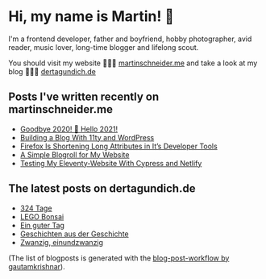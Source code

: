 # Hi, my name is Martin! 👋 

I'm a frontend developer, father and boyfriend, hobby photographer, avid reader, music lover, long-time blogger and lifelong scout.

You should visit my website 👨🏼‍💻  [martinschneider.me](https://martinschneider.me) and take a look at my blog 🤷🏼‍♂️ [dertagundich.de](https://www.dertagundich.de)

## Posts I've written recently on martinschneider.me
<!-- MSME-POST-LIST:START -->
- [Goodbye 2020! &#x1f942; Hello 2021!](https://martinschneider.me/articles/goodbye-2020-hello-2021/)
- [Building a Blog With 11ty and WordPress](https://martinschneider.me/articles/building-a-website-with-11ty-and-wordpress/)
- [Firefox Is Shortening Long Attributes in It&#8217;s Developer Tools](https://martinschneider.me/articles/firefox-is-shortening-long-attributes-in-its-developer-tools/)
- [A Simple Blogroll for My Website](https://martinschneider.me/articles/a-simple-blogroll-for-my-website/)
- [Testing My Eleventy-Website With Cypress and Netlify](https://martinschneider.me/articles/testing-my-eleventy-website-with-cypress-and-netlify/)
<!-- MSME-POST-LIST:END -->

## The latest posts on dertagundich.de
<!-- DTUI-POST-LIST:START -->
- [324 Tage](https://www.dertagundich.de/2021/01/28/324-tage/)
- [LEGO Bonsai](https://www.dertagundich.de/2021/01/24/lego-bonsai/)
- [Ein guter Tag](https://www.dertagundich.de/2021/01/17/ein-guter-tag/)
- [Geschichten aus der Geschichte](https://www.dertagundich.de/2021/01/10/geschichten-aus-der-geschichte/)
- [Zwanzig, einundzwanzig](https://www.dertagundich.de/2021/01/03/zwanzig-einundzwanzig/)
<!-- DTUI-POST-LIST:END -->

(The list of blogposts is generated with the [blog-post-workflow by gautamkrishnar](https://github.com/gautamkrishnar/blog-post-workflow)).

